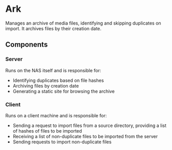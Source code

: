 # Ark

Manages an archive of media files, identifying and skipping duplicates on import. It archives files by their creation date.

## Components

### Server

Runs on the NAS itself and is responsible for:

- Identifying duplicates based on file hashes
- Archiving files by creation date
- Generating a static site for browsing the archive

### Client

Runs on a client machine and is responsible for:

- Sending a request to import files from a source directory, providing a list of hashes of files to be imported
- Receiving a list of non-duplicate files to be imported from the server
- Sending requests to import non-duplicate files
